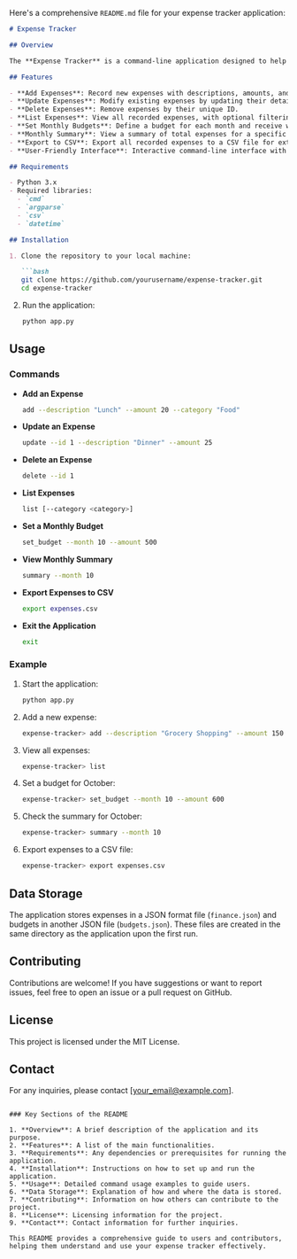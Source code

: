 Here's a comprehensive `README.md` file for your expense tracker application:

```markdown
# Expense Tracker

## Overview

The **Expense Tracker** is a command-line application designed to help users manage their personal finances. Users can add, update, delete, and view expenses categorized by type, set monthly budgets, and export their expenses to a CSV file.

## Features

- **Add Expenses**: Record new expenses with descriptions, amounts, and categories.
- **Update Expenses**: Modify existing expenses by updating their details.
- **Delete Expenses**: Remove expenses by their unique ID.
- **List Expenses**: View all recorded expenses, with optional filtering by category.
- **Set Monthly Budgets**: Define a budget for each month and receive warnings if expenses exceed the budget.
- **Monthly Summary**: View a summary of total expenses for a specific month.
- **Export to CSV**: Export all recorded expenses to a CSV file for external analysis.
- **User-Friendly Interface**: Interactive command-line interface with clear prompts and instructions.

## Requirements

- Python 3.x
- Required libraries:
  - `cmd`
  - `argparse`
  - `csv`
  - `datetime`

## Installation

1. Clone the repository to your local machine:

   ```bash
   git clone https://github.com/yourusername/expense-tracker.git
   cd expense-tracker
   ```

2. Run the application:

   ```bash
   python app.py
   ```

## Usage

### Commands

- **Add an Expense**
  
  ```bash
  add --description "Lunch" --amount 20 --category "Food"
  ```

- **Update an Expense**
  
  ```bash
  update --id 1 --description "Dinner" --amount 25
  ```

- **Delete an Expense**
  
  ```bash
  delete --id 1
  ```

- **List Expenses**
  
  ```bash
  list [--category <category>]
  ```

- **Set a Monthly Budget**
  
  ```bash
  set_budget --month 10 --amount 500
  ```

- **View Monthly Summary**
  
  ```bash
  summary --month 10
  ```

- **Export Expenses to CSV**
  
  ```bash
  export expenses.csv
  ```

- **Exit the Application**
  
  ```bash
  exit
  ```

### Example

1. Start the application:

   ```bash
   python app.py
   ```

2. Add a new expense:

   ```bash
   expense-tracker> add --description "Grocery Shopping" --amount 150 --category "Groceries"
   ```

3. View all expenses:

   ```bash
   expense-tracker> list
   ```

4. Set a budget for October:

   ```bash
   expense-tracker> set_budget --month 10 --amount 600
   ```

5. Check the summary for October:

   ```bash
   expense-tracker> summary --month 10
   ```

6. Export expenses to a CSV file:

   ```bash
   expense-tracker> export expenses.csv
   ```

## Data Storage

The application stores expenses in a JSON format file (`finance.json`) and budgets in another JSON file (`budgets.json`). These files are created in the same directory as the application upon the first run.

## Contributing

Contributions are welcome! If you have suggestions or want to report issues, feel free to open an issue or a pull request on GitHub.

## License

This project is licensed under the MIT License.

## Contact

For any inquiries, please contact [your_email@example.com].
```

### Key Sections of the README

1. **Overview**: A brief description of the application and its purpose.
2. **Features**: A list of the main functionalities.
3. **Requirements**: Any dependencies or prerequisites for running the application.
4. **Installation**: Instructions on how to set up and run the application.
5. **Usage**: Detailed command usage examples to guide users.
6. **Data Storage**: Explanation of how and where the data is stored.
7. **Contributing**: Information on how others can contribute to the project.
8. **License**: Licensing information for the project.
9. **Contact**: Contact information for further inquiries.

This README provides a comprehensive guide to users and contributors, helping them understand and use your expense tracker effectively.